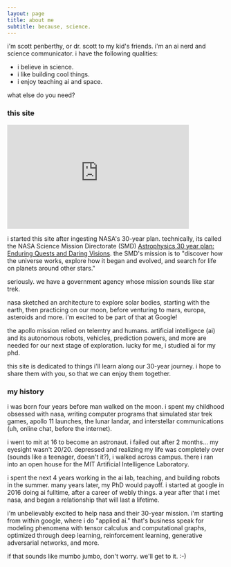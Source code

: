 ```yaml
---
layout: page
title: about me
subtitle: because, science.
---
```


i'm scott penberthy, or dr. scott to my kid's friends. i'm an ai nerd and
science communicator. i have the following qualities:

- i believe in science.
- i like building cool things.
- i enjoy teaching ai and space.

what else do you need?

### this site
<iframe width="420" height="240" src="https://www.youtube.com/embed/4pptCGR9N4g" frameborder="0" allow="accelerometer; autoplay; encrypted-media; gyroscope; picture-in-picture" allowfullscreen></iframe>

i started this site after ingesting NASA's 30-year plan.  technically, its called
the NASA Science Mission Directorate (SMD)
[Astrophysics 30 year plan: Enduring Quests and Daring Visions](https://arxiv.org/pdf/1401.3741).  the SMD's
mission is to "discover how the universe works,
explore how it began and evolved, and search for life on planets around other stars."

seriously.  we have a government agency whose mission sounds like star trek.

nasa 
sketched an architecture to explore solar bodies, starting with the earth, then 
practicing on our moon, before venturing to mars, europa, asteroids and more.  i'm 
excited to be part of that at Google!

the apollo mission relied on telemtry and humans.  artificial intelligece (ai)
and its autonomous robots, vehicles, prediction powers, and more are needed for
our next stage of exploration.  lucky for me, i studied ai for my phd.

this site is dedicated to things i'll learn along our 30-year journey.  i hope to share
them with you, so that we can enjoy them together.

### my history

i was born four years before man walked on the moon.  i spent my childhood obsessed with
nasa, writing computer programs that simulated star trek games, apollo 11 launches, 
the lunar landar, and interstellar communications (uh, online chat, before the
internet).

i went to mit at 16 to become an astronaut.  i failed out after 2 months... my eyesight
wasn't 20/20. depressed and realizing my life was completely over (sounds like a teenager,
doesn't it?), i walked across campus.  there i ran into an open house for the MIT
Artificial Intelligence Laboratory.

i spent the next 4 years working in the ai lab, teaching, and building robots in the summer.
many years later, my PhD would payoff.  i started at google in 2016 doing ai fulltime,
after a career of webly things.  a year after that i met nasa, and began a relationship
that will last a lifetime.

i'm unbelievably excited to help nasa and their 30-year mission.  i'm starting
from within google, where i do "applied ai."  that's business speak for modeling
phenomena with tensor calculus and computational graphs, optimized through
deep learning, reinforcement learning, generative adversarial networks, and more.

if that sounds like mumbo jumbo, don't worry. we'll get to it.  :-)
